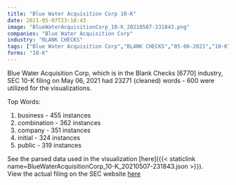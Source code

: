 ```yaml
---
title: "Blue Water Acquisition Corp 10-K"
date: 2021-05-07T23:18:43
image: "BlueWaterAcquisitionCorp_10-K_20210507-231843.png"
companies: "Blue Water Acquisition Corp"
industry: "BLANK CHECKS"
tags: ["Blue Water Acquisition Corp","BLANK CHECKS","05-06-2021","10-K"]
forms: "10-K"
---
```

Blue Water Acquisition Corp, which is in the Blank Checks [6770] industry, SEC 10-K filing on May 06, 2021 had 23271 (cleaned) words - 600 were utilized for the visualizations.

Top Words:
1. business - 455 instances
2. combination - 362 instances
3. company - 351 instances
4. initial - 324 instances
5. public - 319 instances


See the parsed data used in the visualization [here]({{< staticlink name=BlueWaterAcquisitionCorp_10-K_20210507-231843.json >}}).  
View the actual filing on the SEC website [here](https://www.sec.gov/Archives/edgar/data/1817944/0001213900-21-024924.txt)